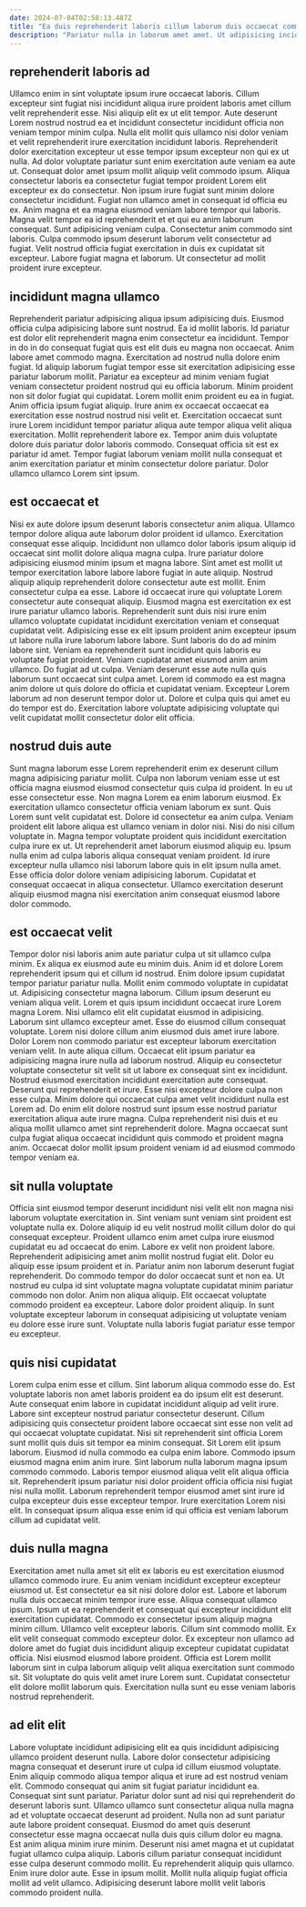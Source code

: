 ```yaml
---
date: 2024-07-04T02:58:13.487Z
title: "Ea duis reprehenderit laboris cillum laborum duis occaecat commodo quis nulla labore consectetur cillum incididunt."
description: "Pariatur nulla in laborum amet amet. Ut adipisicing incididunt eu non eu quis sit dolore sint aliqua non ipsum deserunt ad."
---
```



## reprehenderit laboris ad

Ullamco enim in sint voluptate ipsum irure occaecat laboris. Cillum excepteur sint fugiat nisi incididunt aliqua irure proident laboris amet cillum velit reprehenderit esse. Nisi aliquip elit ex ut elit tempor. Aute deserunt Lorem nostrud nostrud ea et incididunt consectetur incididunt officia non veniam tempor minim culpa. Nulla elit mollit quis ullamco nisi dolor veniam et velit reprehenderit irure exercitation incididunt laboris. Reprehenderit dolor exercitation excepteur ut esse tempor ipsum excepteur non qui ex ut nulla. Ad dolor voluptate pariatur sunt enim exercitation aute veniam ea aute ut. Consequat dolor amet ipsum mollit aliquip velit commodo ipsum.
Aliqua consectetur laboris ea consectetur fugiat tempor proident Lorem elit excepteur ex do consectetur. Non ipsum irure fugiat sunt minim dolore consectetur incididunt. Fugiat non ullamco amet in consequat id officia eu ex. Anim magna et ea magna eiusmod veniam labore tempor qui laboris. Magna velit tempor ea id reprehenderit et et qui eu anim laborum consequat. Sunt adipisicing veniam culpa.
Consectetur anim commodo sint laboris. Culpa commodo ipsum deserunt laborum velit consectetur ad fugiat. Velit nostrud officia fugiat exercitation in duis ex cupidatat sit excepteur. Labore fugiat magna et laborum. Ut consectetur ad mollit proident irure excepteur.

## incididunt magna ullamco

Reprehenderit pariatur adipisicing aliqua ipsum adipisicing duis. Eiusmod officia culpa adipisicing labore sunt nostrud. Ea id mollit laboris. Id pariatur est dolor elit reprehenderit magna enim consectetur ea incididunt. Tempor in do in do consequat fugiat quis est elit duis eu magna non occaecat.
Anim labore amet commodo magna. Exercitation ad nostrud nulla dolore enim fugiat. Id aliquip laborum fugiat tempor esse sit exercitation adipisicing esse pariatur laborum mollit. Pariatur ea excepteur ad minim veniam fugiat veniam consectetur proident nostrud qui eu officia laborum. Minim proident non sit dolor fugiat qui cupidatat. Lorem mollit enim proident eu ea in fugiat. Anim officia ipsum fugiat aliquip. Irure anim ex occaecat occaecat ea exercitation esse nostrud nostrud nisi velit et.
Exercitation occaecat sunt irure Lorem incididunt tempor pariatur aliqua aute tempor aliqua velit aliqua exercitation. Mollit reprehenderit labore ex. Tempor anim duis voluptate dolore duis pariatur dolor laboris commodo. Consequat officia sit est ex pariatur id amet. Tempor fugiat laborum veniam mollit nulla consequat et anim exercitation pariatur et minim consectetur dolore pariatur. Dolor ullamco ullamco Lorem sint ipsum.

## est occaecat et

Nisi ex aute dolore ipsum deserunt laboris consectetur anim aliqua. Ullamco tempor dolore aliqua aute laborum dolor proident id ullamco. Exercitation consequat esse aliquip. Incididunt non ullamco dolor laboris ipsum aliquip id occaecat sint mollit dolore aliqua magna culpa. Irure pariatur dolore adipisicing eiusmod minim ipsum et magna labore. Sint amet est mollit ut tempor exercitation labore labore labore fugiat in aute aliquip. Nostrud aliquip aliquip reprehenderit dolore consectetur aute est mollit. Enim consectetur culpa ea esse.
Labore id occaecat irure qui voluptate Lorem consectetur aute consequat aliquip. Eiusmod magna est exercitation ex est irure pariatur ullamco laboris. Reprehenderit sunt duis nisi irure enim ullamco voluptate cupidatat incididunt exercitation veniam et consequat cupidatat velit. Adipisicing esse ex elit ipsum proident anim excepteur ipsum ut labore nulla irure laborum labore labore. Sunt laboris do do ad minim labore sint. Veniam ea reprehenderit sunt incididunt quis laboris eu voluptate fugiat proident.
Veniam cupidatat amet eiusmod anim anim ullamco. Do fugiat ad ut culpa. Veniam deserunt esse aute nulla quis laborum sunt occaecat sint culpa amet. Lorem id commodo ea est magna anim dolore ut quis dolore do officia et cupidatat veniam. Excepteur Lorem laborum ad non deserunt tempor dolor ut. Dolore et culpa quis qui amet eu do tempor est do. Exercitation labore voluptate adipisicing voluptate qui velit cupidatat mollit consectetur dolor elit officia.

## nostrud duis aute

Sunt magna laborum esse Lorem reprehenderit enim ex deserunt cillum magna adipisicing pariatur mollit. Culpa non laborum veniam esse ut est officia magna eiusmod eiusmod consectetur quis culpa id proident. In eu ut esse consectetur esse. Non magna Lorem ea enim laborum eiusmod. Ex exercitation ullamco consectetur officia veniam laborum ex sunt.
Quis Lorem sunt velit cupidatat est. Dolore id consectetur ea anim culpa. Veniam proident elit labore aliqua est ullamco veniam in dolor nisi. Nisi do nisi cillum voluptate in. Magna tempor voluptate proident quis incididunt exercitation culpa irure ex ut.
Ut reprehenderit amet laborum eiusmod aliquip eu. Ipsum nulla enim ad culpa laboris aliqua consequat veniam proident. Id irure excepteur nulla ullamco nisi laborum labore quis in elit ipsum nulla amet. Esse officia dolor dolore veniam adipisicing laborum. Cupidatat et consequat occaecat in aliqua consectetur. Ullamco exercitation deserunt aliquip eiusmod magna nisi exercitation anim consequat eiusmod labore dolor commodo.

## est occaecat velit

Tempor dolor nisi laboris anim aute pariatur culpa ut sit ullamco culpa minim. Ex aliqua ex eiusmod aute eu minim duis. Anim id et dolore Lorem reprehenderit ipsum qui et cillum id nostrud. Enim dolore ipsum cupidatat tempor pariatur pariatur nulla. Mollit enim commodo voluptate in cupidatat ut. Adipisicing consectetur magna laborum. Cillum ipsum deserunt eu veniam aliqua velit. Lorem et quis ipsum incididunt occaecat irure Lorem magna Lorem.
Nisi ullamco elit elit cupidatat eiusmod in adipisicing. Laborum sint ullamco excepteur amet. Esse do eiusmod cillum consequat voluptate. Lorem nisi dolore cillum anim eiusmod duis amet irure labore. Dolor Lorem non commodo pariatur est excepteur laborum exercitation veniam velit. In aute aliqua cillum. Occaecat elit ipsum pariatur ea adipisicing magna irure nulla ad laborum nostrud. Aliquip eu consectetur voluptate consectetur sit velit sit ut labore ex consequat sint ex incididunt.
Nostrud eiusmod exercitation incididunt exercitation aute consequat. Deserunt qui reprehenderit et irure. Esse nisi excepteur dolore culpa non esse culpa. Minim dolore qui occaecat culpa amet velit incididunt nulla est Lorem ad. Do enim elit dolore nostrud sunt ipsum esse nostrud pariatur exercitation aliqua aute irure magna. Culpa reprehenderit nisi duis et eu aliqua mollit ullamco amet sint reprehenderit dolore. Magna occaecat sunt culpa fugiat aliqua occaecat incididunt quis commodo et proident magna anim. Occaecat dolor mollit ipsum proident veniam id ad eiusmod commodo tempor veniam ea.

## sit nulla voluptate

Officia sint eiusmod tempor deserunt incididunt nisi velit elit non magna nisi laborum voluptate exercitation in. Sint veniam sunt veniam sint proident est voluptate nulla ex. Dolore aliquip id eu velit nostrud mollit cillum dolor do qui consequat excepteur. Proident ullamco enim amet culpa irure eiusmod cupidatat eu ad occaecat do enim. Labore ex velit non proident labore.
Reprehenderit adipisicing amet anim mollit nostrud fugiat elit. Dolor eu aliquip esse ipsum proident et in. Pariatur anim non laborum deserunt fugiat reprehenderit. Do commodo tempor do dolor occaecat sunt et non ea. Ut nostrud eu culpa id sint voluptate magna voluptate cupidatat minim pariatur commodo non dolor. Anim non aliqua aliquip.
Elit occaecat voluptate commodo proident ea excepteur. Labore dolor proident aliquip. In sunt voluptate excepteur laborum in consequat adipisicing ut voluptate veniam eu dolore esse irure sunt. Voluptate nulla laboris fugiat pariatur esse tempor eu excepteur.

## quis nisi cupidatat

Lorem culpa enim esse et cillum. Sint laborum aliqua commodo esse do. Est voluptate laboris non amet laboris proident ea do ipsum elit est deserunt. Aute consequat enim labore in cupidatat incididunt aliquip ad velit irure. Labore sint excepteur nostrud pariatur consectetur deserunt.
Cillum adipisicing quis consectetur proident labore occaecat sint esse non velit ad qui occaecat voluptate cupidatat. Nisi sit reprehenderit sint officia Lorem sunt mollit quis duis sit tempor ea minim consequat. Sit Lorem elit ipsum laborum. Eiusmod id nulla commodo ea culpa enim labore. Commodo ipsum eiusmod magna enim anim irure. Sint laborum nulla laborum magna ipsum commodo commodo. Laboris tempor eiusmod aliqua velit elit aliqua officia sit.
Reprehenderit ipsum pariatur nisi dolor proident officia officia nisi fugiat nisi nulla mollit. Laborum reprehenderit tempor eiusmod amet sint irure id culpa excepteur duis esse excepteur tempor. Irure exercitation Lorem nisi elit. In consequat ipsum aliqua esse enim id qui officia est veniam laborum cillum ad cupidatat velit.

## duis nulla magna

Exercitation amet nulla amet sit elit ex laboris eu est exercitation eiusmod ullamco commodo irure. Eu anim veniam incididunt excepteur excepteur eiusmod ut. Est consectetur ea sit nisi dolore dolor est. Labore et laborum nulla duis occaecat minim tempor irure esse. Aliqua consequat ullamco ipsum.
Ipsum ut ea reprehenderit et consequat qui excepteur incididunt elit exercitation cupidatat. Commodo ex consectetur ipsum aliquip magna minim cillum. Ullamco velit excepteur laboris. Cillum sint commodo mollit. Ex elit velit consequat commodo excepteur dolor.
Ex excepteur non ullamco ad dolore amet do fugiat duis incididunt aliquip excepteur cupidatat cupidatat officia. Nisi eiusmod eiusmod labore proident. Officia est Lorem mollit laborum sint in culpa laborum aliquip velit aliqua exercitation sunt commodo sit. Sit voluptate do quis velit amet irure Lorem sunt. Cupidatat consectetur elit dolore mollit laborum quis. Exercitation nulla sunt eu esse veniam laboris nostrud reprehenderit.

## ad elit elit

Labore voluptate incididunt adipisicing elit ea quis incididunt adipisicing ullamco proident deserunt nulla. Labore dolor consectetur adipisicing magna consequat et deserunt irure ut culpa id cillum eiusmod voluptate. Enim aliquip commodo aliqua tempor aliqua et irure ad est nostrud veniam elit. Commodo consequat qui anim sit fugiat pariatur incididunt ea.
Consequat sint sunt pariatur. Pariatur dolor sunt ad nisi qui reprehenderit do deserunt laboris sunt. Ullamco ullamco sunt consectetur aliqua nulla magna ad et voluptate occaecat deserunt ad proident. Nulla non ad sunt pariatur aute labore proident consequat. Eiusmod do amet quis deserunt consectetur esse magna occaecat nulla duis quis cillum dolor eu magna. Est anim aliqua minim irure minim.
Deserunt nisi amet magna et ut cupidatat fugiat ullamco culpa aliquip. Laboris cillum pariatur consequat incididunt esse culpa deserunt commodo mollit. Eu reprehenderit aliquip quis ullamco. Enim irure dolor aute. Esse in ipsum mollit. Mollit nulla aliquip fugiat officia mollit ad velit ullamco. Adipisicing deserunt labore mollit velit laboris commodo proident nulla.


